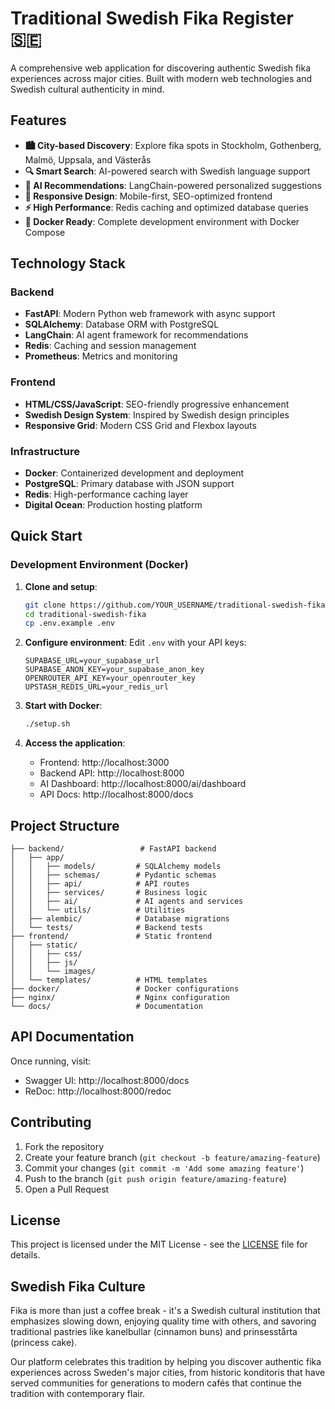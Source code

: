 # Traditional Swedish Fika Register 🇸🇪

A comprehensive web application for discovering authentic Swedish fika experiences across major cities. Built with modern web technologies and Swedish cultural authenticity in mind.

## Features

- **🏙️ City-based Discovery**: Explore fika spots in Stockholm, Gothenberg, Malmö, Uppsala, and Västerås
- **🔍 Smart Search**: AI-powered search with Swedish language support
- **🤖 AI Recommendations**: LangChain-powered personalized suggestions
- **📱 Responsive Design**: Mobile-first, SEO-optimized frontend
- **⚡ High Performance**: Redis caching and optimized database queries
- **🐳 Docker Ready**: Complete development environment with Docker Compose

## Technology Stack

### Backend
- **FastAPI**: Modern Python web framework with async support
- **SQLAlchemy**: Database ORM with PostgreSQL
- **LangChain**: AI agent framework for recommendations
- **Redis**: Caching and session management
- **Prometheus**: Metrics and monitoring

### Frontend
- **HTML/CSS/JavaScript**: SEO-friendly progressive enhancement
- **Swedish Design System**: Inspired by Swedish design principles
- **Responsive Grid**: Modern CSS Grid and Flexbox layouts

### Infrastructure
- **Docker**: Containerized development and deployment
- **PostgreSQL**: Primary database with JSON support
- **Redis**: High-performance caching layer
- **Digital Ocean**: Production hosting platform

## Quick Start

### Development Environment (Docker)

1. **Clone and setup**:
   ```bash
   git clone https://github.com/YOUR_USERNAME/traditional-swedish-fika.git
   cd traditional-swedish-fika
   cp .env.example .env
   ```

2. **Configure environment**:
   Edit `.env` with your API keys:
   ```
   SUPABASE_URL=your_supabase_url
   SUPABASE_ANON_KEY=your_supabase_anon_key
   OPENROUTER_API_KEY=your_openrouter_key
   UPSTASH_REDIS_URL=your_redis_url
   ```

3. **Start with Docker**:
   ```bash
   ./setup.sh
   ```

4. **Access the application**:
   - Frontend: http://localhost:3000
   - Backend API: http://localhost:8000
   - AI Dashboard: http://localhost:8000/ai/dashboard
   - API Docs: http://localhost:8000/docs

## Project Structure

```
├── backend/                 # FastAPI backend
│   ├── app/
│   │   ├── models/         # SQLAlchemy models
│   │   ├── schemas/        # Pydantic schemas
│   │   ├── api/            # API routes
│   │   ├── services/       # Business logic
│   │   ├── ai/             # AI agents and services
│   │   └── utils/          # Utilities
│   ├── alembic/            # Database migrations
│   └── tests/              # Backend tests
├── frontend/               # Static frontend
│   ├── static/
│   │   ├── css/
│   │   ├── js/
│   │   └── images/
│   └── templates/          # HTML templates
├── docker/                 # Docker configurations
├── nginx/                  # Nginx configuration
└── docs/                   # Documentation

```

## API Documentation

Once running, visit:
- Swagger UI: http://localhost:8000/docs
- ReDoc: http://localhost:8000/redoc

## Contributing

1. Fork the repository
2. Create your feature branch (`git checkout -b feature/amazing-feature`)
3. Commit your changes (`git commit -m 'Add some amazing feature'`)
4. Push to the branch (`git push origin feature/amazing-feature`)
5. Open a Pull Request

## License

This project is licensed under the MIT License - see the [LICENSE](LICENSE) file for details.

## Swedish Fika Culture

Fika is more than just a coffee break - it's a Swedish cultural institution that emphasizes slowing down, enjoying quality time with others, and savoring traditional pastries like kanelbullar (cinnamon buns) and prinsesstårta (princess cake).

Our platform celebrates this tradition by helping you discover authentic fika experiences across Sweden's major cities, from historic konditoris that have served communities for generations to modern cafés that continue the tradition with contemporary flair.